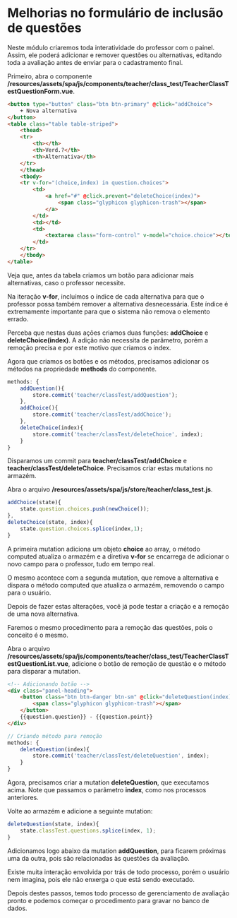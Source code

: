 # Melhorias no formulário de inclusão de questões

Neste módulo criaremos toda interatividade do professor com o painel. Assim, ele poderá adicionar e remover questões ou alternativas, editando toda a avaliação antes de enviar para o cadastramento final.

Primeiro, abra o componente **/resources/assets/spa/js/components/teacher/class_test/TeacherClassTestQuestionForm.vue**.

```html
<button type="button" class="btn btn-primary" @click="addChoice">
    + Nova alternativa
</button>
<table class="table table-striped">
    <thead>
    <tr>
        <th></th>
        <th>Verd.?</th>
        <th>Alternativa</th>
    </tr>
    </thead>
    <tbody>
    <tr v-for="(choice,index) in question.choices">
        <td>
            <a href="#" @click.prevent="deleteChoice(index)">
                <span class="glyphicon glyphicon-trash"></span>
            </a>
        </td>
        <td></td>
        <td>
            <textarea class="form-control" v-model="choice.choice"></textarea>
        </td>
    </tr>
    </tbody>
</table>
```

Veja que, antes da tabela criamos um botão para adicionar mais alternativas, caso o professor necessite.

Na iteração **v-for**, incluímos o índice de cada alternativa para que o professor possa também remover a alternativa desnecessária. Este índice é extremamente importante para que o sistema não remova o elemento errado.

Perceba que nestas duas ações criamos duas funções: **addChoice** e **deleteChoice(index)**. A adição não necessita de parâmetro, porém a remoção precisa e por este motivo que criamos o index.

Agora que criamos os botões e os métodos, precisamos adicionar os métodos na propriedade **methods** do componente.

```js
methods: {
    addQuestion(){
        store.commit('teacher/classTest/addQuestion');
    },
    addChoice(){
        store.commit('teacher/classTest/addChoice');
    },
    deleteChoice(index){
        store.commit('teacher/classTest/deleteChoice', index);
    }
}
```

Disparamos um commit para **teacher/classTest/addChoice** e **teacher/classTest/deleteChoice**. Precisamos criar estas mutations no armazém.

Abra o arquivo **/resources/assets/spa/js/store/teacher/class_test.js**.

```js
addChoice(state){
    state.question.choices.push(newChoice());
},
deleteChoice(state, index){
    state.question.choices.splice(index,1);
}
```

A primeira mutation adiciona um objeto **choice** ao array, o método computed atualiza o armazém e a diretiva **v-for** se encarrega de adicionar o novo campo para o professor, tudo em tempo real.

O mesmo acontece com a segunda mutation, que remove a alternativa e dispara o método computed que atualiza o armazém, removendo o campo para o usuário.

Depois de fazer estas alterações, você já pode testar a criação e a remoção de uma nova alternativa.

Faremos o mesmo procedimento para a remoção das questões, pois o conceito é o mesmo.

Abra o arquivo **/resources/assets/spa/js/components/teacher/class_test/TeacherClassTestQuestionList.vue**, adicione o botão de remoção de questão e o método para disparar a mutation.

```html
<!-- Adicionando botão -->
<div class="panel-heading">
    <button class="btn btn-danger btn-sm" @click="deleteQuestion(index)">
        <span class="glyphicon glyphicon-trash"></span>
    </button>
    {{question.question}} - {{question.point}}
</div>
```

```js
// Criando método para remoção
methods: {
    deleteQuestion(index){
        store.commit('teacher/classTest/deleteQuestion', index);
    }
}
```

Agora, precisamos criar a mutation **deleteQuestion**, que executamos acima. Note que passamos o parâmetro **index**, como nos processos anteriores.

Volte ao armazém e adicione a seguinte mutation:

```js
deleteQuestion(state, index){
    state.classTest.questions.splice(index, 1);
}
```

Adicionamos logo abaixo da mutation **addQuestion**, para ficarem próximas uma da outra, pois são relacionadas às questões da avaliação.

Existe muita interação envolvida por trás de todo processo, porém o usuário nem imagina, pois ele não enxerga o que está sendo executado.

Depois destes passos, temos todo processo de gerenciamento de avaliação pronto e podemos começar o procedimento para gravar no banco de dados.